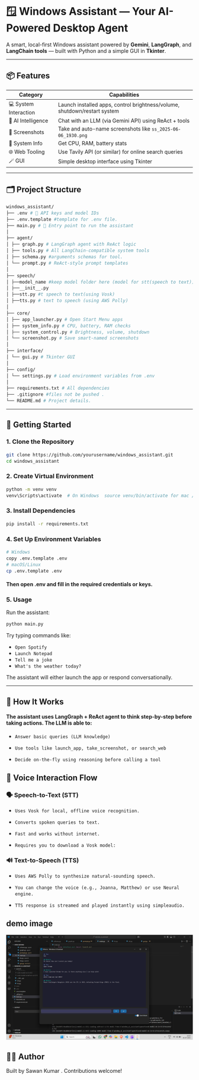 # 🪟 Windows Assistant — Your AI-Powered Desktop Agent

A smart, local-first Windows assistant powered by **Gemini**, **LangGraph**, and **LangChain tools** — built with Python and a simple GUI in **Tkinter**.

---

## 📦 Features

| Category              | Capabilities                                                                 |
|-----------------------|------------------------------------------------------------------------------|
| 💻 System Interaction | Launch installed apps, control brightness/volume, shutdown/restart system   |
| 🧠 AI Intelligence     | Chat with an LLM (via Gemini API) using ReAct + tools                 |
| 📸 Screenshots         | Take and auto-name screenshots like `ss_2025-06-06_1930.png`                |
| 🔋 System Info         | Get CPU, RAM, battery stats                                                 |
| 🌐 Web Tooling         | Use Tavily API (or similar) for online search queries                       |
| 🪄 GUI                 | Simple desktop interface using Tkinter                                      |

---

## 🗂️ Project Structure

```bash
windows_assistant/
├── .env # 🔐 API keys and model IDs
├── .env.template #template for .env file.
├── main.py # 🎯 Entry point to run the assistant
│
├── agent/
│ ├── graph.py # LangGraph agent with ReAct logic
│ ├── tools.py # All LangChain-compatible system tools
│ ├── schema.py #arguments schemas for tool.
│ └── prompt.py # ReAct-style prompt templates
│  
├── speech/
│ ├──model_name #keep model folder here (model for stt(speech to text))
│ ├──__init__.py 
│ ├──stt.py #t speech to text(using Vosk)
│ ├──tts.py # text to speech (using AWS Polly)
│
├── core/
│ ├── app_launcher.py # Open Start Menu apps
│ ├── system_info.py # CPU, battery, RAM checks
│ ├── system_control.py # Brightness, volume, shutdown
│ └── screenshot.py # Save smart-named screenshots
│
├── interface/
│ └── gui.py # Tkinter GUI
│
├── config/
│ └── settings.py # Load environment variables from .env
│
├── requirements.txt # All dependencies
├── .gitignore #files not be pushed .
└── README.md # Project details.
```

---

## 🚀 Getting Started

### 1. Clone the Repository
```bash
git clone https://github.com/yourusername/windows_assistant.git
cd windows_assistant
```

### 2. Create Virtual Environment
```bash
python -m venv venv
venv\Scripts\activate  # On Windows  source venv/bin/activate for mac /linuix
```
### 3. Install Dependencies
```bash
pip install -r requirements.txt
```
### 4. Set Up Environment Variables
```bash 
# Windows
copy .env.template .env
# macOS/Linux
cp .env.template .env
```
#### Then open .env and fill in the required credentials or keys.

### 5. Usage

Run the assistant:

```bash
python main.py
```

Try typing commands like:

* `Open Spotify`
* `Launch Notepad`
* `Tell me a joke`
* `What's the weather today?`

The assistant will either launch the app or respond conversationally.

---
## 🧠 How It Works
#### The assistant uses LangGraph + ReAct agent to think step-by-step before taking actions. The LLM is able to:

* `Answer basic queries (LLM knowledge)`

* `Use tools like launch_app, take_screenshot, or search_web`

* `Decide on-the-fly using reasoning before calling a tool`

## 💬 Voice Interaction Flow
### 🗣️ Speech-to-Text (STT)
* `Uses Vosk for local, offline voice recognition.`

* `Converts spoken queries to text.`

* `Fast and works without internet.`

* `Requires you to download a Vosk model:`
### 🔊 Text-to-Speech (TTS)
* `Uses AWS Polly to synthesize natural-sounding speech.`

* `You can change the voice (e.g., Joanna, Matthew) or use Neural engine.`

* `TTS response is streamed and played instantly using simpleaudio.`

## demo image 
![Demo Screenshot](demo.png)
## 👨‍💻 Author
Built by Sawan Kumar . Contributions welcome!